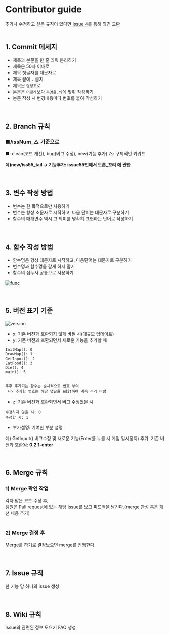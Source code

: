 # Contributor guide
추가나 수정하고 싶은 규칙이 있다면 [Issue 4](https://github.com/kimkyeongnam/OSS-SnakeGame/issues/4)를 통해 의견 교환
<br><br>

## 1. Commit 메세지
* 제목과 본문을 한 줄 띄워 분리하기
* 제목은 50자 이내로
* 제목 첫글자를 대문자로
* 제목 끝에 `.` 금지
* 제목은 `명령조`로
* 본문은 `어떻게`보다 `무엇을`, `왜`에 맞춰 작성하기
* 본문 작성 시 변경내용마다 번호를 붙여 작성하기
<br><br><br>

## 2. Branch 규칙
### ■/issNum_△ 기준으로

■: clean(코드 개선), bug(버그 수정), new(기능 추가)
△: 구체적인 키워드

**예)new/iss55_tail   -> 기능추가: issue55번에서 토론_꼬리 에 관한**
<br><br><br>

## 3. 변수 작성 방법
* 변수는 한 목적으로만 사용하기
* 변수는 항상 소문자로 시작하고, 다음 단어는 대문자로 구분하기 
* 함수의 매개변수 역시 그 의미를 명확히 표현하는 단어로 작성하기
<br><br><br>

## 4. 함수 작성 방법
* 함수명은 항상 대문자로 시작하고, 다음단어는 대문자로 구분하기
* 변수명과 함수명을 같게 하지 말기
* 함수의 접두사 공통으로 사용하기

![func](https://user-images.githubusercontent.com/38516906/57505454-5817ec80-7333-11e9-8ee8-c2a700097677.PNG)
<br><br><br>

## 5. 버전 표기 기준
![version](https://user-images.githubusercontent.com/38516906/57505348-f788af80-7332-11e9-9252-cad4557edd8a.PNG)

* x: 기존 버전과 호환되지 않게 바뀔 시(대규모 업데이트)
* y: 기존 버전과 호환되면서 새로운 기능을 추가할 때
```
InitMap(): 0
DrawMap(): 1
GetInput(): 2
EatFood(): 3
Die(): 4
main(): 5


추후 추가되는 함수는 순차적으로 번호 부여
 ㄴ> 추가한 번호는 해당 댓글을 edit하여 계속 추가 바람
```
* z: 기존 버전과 호환되면서 버그 수정했을 시
```
수정하지 않을 시: 0
수정할 시: 1
```
* 부가설명: 기여한 부분 설명

예) GetInput() 버그수정 및 새로운 기능(Enter를 누를 시 게임 일시정지) 추가.  기존 버전과 호환됨: **0.2.1-enter**
<br><br><br>

## 6. Merge 규칙
### 1) Merge 확인 작업
각자 맡은 코드 수정 후,<br>
팀원은 Pull request에 있는 해당 Issue를 보고 피드백을 남긴다.(merge 찬성 혹은 개선 내용 추가)
<br><br>

### 2) Merge 결정 후
Merge를 하기로 결정났으면 merge를 진행한다.
<br><br><br>

## 7. Issue 규칙
한 기능 당 하나의 issue 생성
<br><br><br>

## 8. Wiki 규칙
Issue와 관련된 정보 모으기
FAQ 생성
